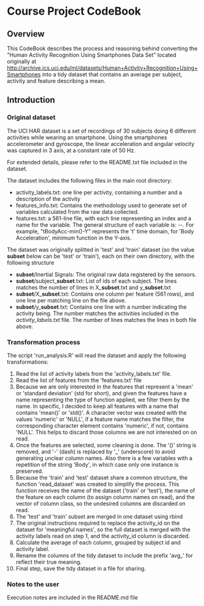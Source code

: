 # Course Project CodeBook

## Overview

This CodeBook describes the process and reasoning behind converting the
"Human Activity Recognition Using Smartphones Data Set" located
originally at
http://archive.ics.uci.edu/ml/datasets/Human+Activity+Recognition+Using+Smartphones
into a tidy dataset that contains an average per subject, activity and
feature describing a mean.

## Introduction

### Original dataset

The UCI HAR dataset is a set of recordings of 30 subjects doing 6
different activities while wearing an smartphone. Using the
smartphones accelerometer and gyroscope, the linear acceleration and
angular velocity was captured in 3 axis, at a constant rate of 50 Hz.

For extended details, please refer to the README.txt file included in
the dataset.

The dataset includes the following files in the main root directory:
* activity_labels.txt: one line per activity, containing a number and a
  description of the activity
* features_info.txt: Contains the methodology used to generate set of
  variables calculated from the raw data collected. 
* features.txt: a 561-line file, with each line representing an index
  and a name for the variable. The general structure of each variable
  is: <domain><variable>-<function>-<axis>. For example,
  "tBodyAcc-min()-Y" represents the 't' time domain, for 'Body
  Acceleration', minimum function in the Y-axis.

The dataset was originally splitted in 'test' and 'train' dataset (so
the value **subset** below can be 'test' or 'train'), each on their own
directory, with the following structure

- **subset**/Inertial Signals: The original raw data registered by the
  sensors.
- **subset**/subject_**subset**.txt: List of ids of each subject. The lines
  matches the number of lines in X_**subset**.txt and y_**subset**.txt
- **subset**/X_**subset**.txt: Contains one column per feature (561 rows),
  and one line per matching line on the file above.
- **subset**/y_**subset**.txt: Contains one line with a number indicating
  the activity being. The number matches the activities included in the
  *activity_labels.txt* file. The number of lines matches the lines in
  both file above.

### Transformation process

The script 'run_analysis.R' will read the dataset and apply the
following transformations:

1. Read the list of activity labels from the 'activity_labels.txt' file.
2. Read the list of features from the 'features.txt' file
3. Because we are only interested in the features that represent a
'mean' or 'standard deviation' (std for short), and given the features
have a name representing the type of function applied, we filter them by
the name. In specific, I decided to keep all features with a name that
contains 'mean()' or 'std()'. A character vector was created with the
values 'numeric' or 'NULL', if a feature name matches the filter, the
corresponding character element contains 'numeric', if not, contains
'NULL'. This helps to discard those columns we are not interested on on
read.
4. Once the features are selected, some cleaning is done. The '()'
string is removed, and '-' (dash) is replaced by '_' (underscore) to
avoid generating unclear column names. Also there is a few variables
with a repetition of the string 'Body', in which case only one instance
is preserved.
5. Because the 'train' and 'test' dataset share a common structure, the
function 'read_dataset' was created to simplify the process. This
function receives the name of the dataset ('train' or 'test'), the name
of the feature on each column (to assign column names on read), and the
vector of column class, so the undesired columns are discarded on read.
6. The 'test' and 'train' subset are merged in one dataset using rbind
7. The original instructions required to replace the activity_id on the
dataset for 'meaningful names', so the full dataset is merged with the
activity labels read on step 1, and the activity_id column is discarded.
8. Calculate the average of each column, grouped by subject id and
activity label.
9. Rename the columns of the tidy dataset to include the prefix 'avg_'
for reflect their true meaning.
10. Final step, save the tidy dataset in a file for sharing.

### Notes to the user
Execution notes are included in the README.md file
